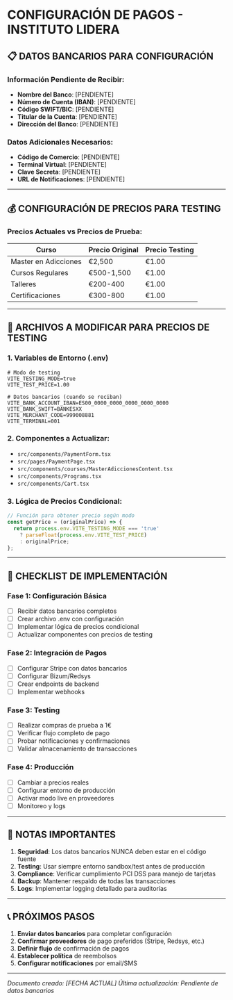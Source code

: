 # CONFIGURACIÓN DE PAGOS - INSTITUTO LIDERA

## 📋 DATOS BANCARIOS PARA CONFIGURACIÓN

### Información Pendiente de Recibir:
- **Nombre del Banco**: [PENDIENTE]
- **Número de Cuenta (IBAN)**: [PENDIENTE]
- **Código SWIFT/BIC**: [PENDIENTE]
- **Titular de la Cuenta**: [PENDIENTE]
- **Dirección del Banco**: [PENDIENTE]

### Datos Adicionales Necesarios:
- **Código de Comercio**: [PENDIENTE]
- **Terminal Virtual**: [PENDIENTE]
- **Clave Secreta**: [PENDIENTE]
- **URL de Notificaciones**: [PENDIENTE]

---

## 💰 CONFIGURACIÓN DE PRECIOS PARA TESTING

### Precios Actuales vs Precios de Prueba:

| Curso | Precio Original | Precio Testing |
|-------|----------------|----------------|
| Master en Adicciones | €2,500 | €1.00 |
| Cursos Regulares | €500-1,500 | €1.00 |
| Talleres | €200-400 | €1.00 |
| Certificaciones | €300-800 | €1.00 |

---

## 🔧 ARCHIVOS A MODIFICAR PARA PRECIOS DE TESTING

### 1. Variables de Entorno (.env)
```env
# Modo de testing
VITE_TESTING_MODE=true
VITE_TEST_PRICE=1.00

# Datos bancarios (cuando se reciban)
VITE_BANK_ACCOUNT_IBAN=ES00_0000_0000_0000_0000_0000
VITE_BANK_SWIFT=BANKESXX
VITE_MERCHANT_CODE=999008881
VITE_TERMINAL=001
```

### 2. Componentes a Actualizar:
- `src/components/PaymentForm.tsx`
- `src/pages/PaymentPage.tsx`
- `src/components/courses/MasterAdiccionesContent.tsx`
- `src/components/Programs.tsx`
- `src/components/Cart.tsx`

### 3. Lógica de Precios Condicional:
```javascript
// Función para obtener precio según modo
const getPrice = (originalPrice) => {
  return process.env.VITE_TESTING_MODE === 'true' 
    ? parseFloat(process.env.VITE_TEST_PRICE) 
    : originalPrice;
};
```

---

## 📝 CHECKLIST DE IMPLEMENTACIÓN

### Fase 1: Configuración Básica
- [ ] Recibir datos bancarios completos
- [ ] Crear archivo .env con configuración
- [ ] Implementar lógica de precios condicional
- [ ] Actualizar componentes con precios de testing

### Fase 2: Integración de Pagos
- [ ] Configurar Stripe con datos bancarios
- [ ] Configurar Bizum/Redsys
- [ ] Crear endpoints de backend
- [ ] Implementar webhooks

### Fase 3: Testing
- [ ] Realizar compras de prueba a 1€
- [ ] Verificar flujo completo de pago
- [ ] Probar notificaciones y confirmaciones
- [ ] Validar almacenamiento de transacciones

### Fase 4: Producción
- [ ] Cambiar a precios reales
- [ ] Configurar entorno de producción
- [ ] Activar modo live en proveedores
- [ ] Monitoreo y logs

---

## 🚨 NOTAS IMPORTANTES

1. **Seguridad**: Los datos bancarios NUNCA deben estar en el código fuente
2. **Testing**: Usar siempre entorno sandbox/test antes de producción
3. **Compliance**: Verificar cumplimiento PCI DSS para manejo de tarjetas
4. **Backup**: Mantener respaldo de todas las transacciones
5. **Logs**: Implementar logging detallado para auditorías

---

## 📞 PRÓXIMOS PASOS

1. **Enviar datos bancarios** para completar configuración
2. **Confirmar proveedores** de pago preferidos (Stripe, Redsys, etc.)
3. **Definir flujo** de confirmación de pagos
4. **Establecer política** de reembolsos
5. **Configurar notificaciones** por email/SMS

---

*Documento creado: [FECHA ACTUAL]*
*Última actualización: Pendiente de datos bancarios*